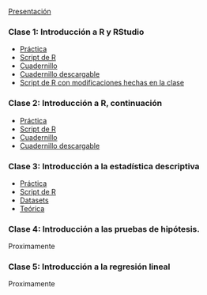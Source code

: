 [Presentación](https://a2b2c-cursos.github.io/analisis_de_datos_con_r_octubre_2020/clases/clase_1/presentacion.pdf)  

### Clase 1: Introducción a R y RStudio

* [Práctica](https://a2b2c-cursos.github.io/analisis_de_datos_con_r_octubre_2020/clases/clase_1/practica_dia_1.docx)  
* [Script de R](https://a2b2c-cursos.github.io/analisis_de_datos_con_r_octubre_2020/clases/clase_1/dia_1.R)  
* [Cuadernillo](https://rpubs.com/msbeckel/cursoR_dia1)
* [Cuadernillo descargable](https://a2b2c-cursos.github.io/analisis_de_datos_con_r_octubre_2020/clases/clase_1/dia_1.Rmd)
* [Script de R con modificaciones hechas en la clase](https://a2b2c-cursos.github.io/analisis_de_datos_con_r_octubre_2020/clases/clase_1/dia_1_con_ediciones_hechas_en_clase.R)

### Clase 2: Introducción a R, continuación

* [Práctica](https://a2b2c-cursos.github.io/analisis_de_datos_con_r_octubre_2020/clases/clase_2/practica_dia_2.docx)  
* [Script de R](https://a2b2c-cursos.github.io/analisis_de_datos_con_r_octubre_2020/clases/clase_2/dia_2.R)  
* [Cuadernillo](https://rpubs.com/msbeckel/cursoR_dia2)
* [Cuadernillo descargable](https://a2b2c-cursos.github.io/analisis_de_datos_con_r_octubre_2020/clases/clase_2/dia_2.Rmd)

### Clase 3: Introducción a la estadística descriptiva

* [Práctica](https://a2b2c-cursos.github.io/analisis_de_datos_con_r_octubre_2020/clases/clase_3/practica_dia_3.pdf)   
* [Script de R](https://a2b2c-cursos.github.io/analisis_de_datos_con_r_octubre_2020/clases/clase_3/dia_3.R)  
* [Datasets](https://a2b2c-cursos.github.io/analisis_de_datos_con_r_octubre_2020/clases/clase_3/datasets.zip)    
* [Teórica](https://a2b2c-cursos.github.io/analisis_de_datos_con_r_octubre_2020/clases/clase_3/dia_3.pdf)    

### Clase 4: Introducción a las pruebas de hipótesis.

Proximamente

### Clase 5: Introducción a la regresión lineal
 
Proximamente
